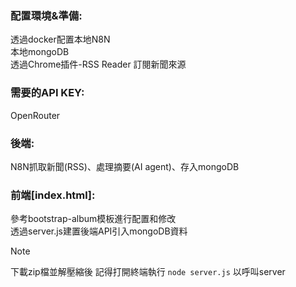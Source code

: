 ### 配置環境&準備:
透過docker配置本地N8N\
本地mongoDB\
透過Chrome插件-RSS Reader 訂閱新聞來源

### 需要的API KEY:
OpenRouter

### 後端:
N8N抓取新聞(RSS)、處理摘要(AI agent)、存入mongoDB

### 前端[index.html]:
參考bootstrap-album模板進行配置和修改\
透過server.js建置後端API引入mongoDB資料

>[!NOTE]
下載zip檔並解壓縮後 記得打開終端執行 ```node server.js``` 以呼叫server
